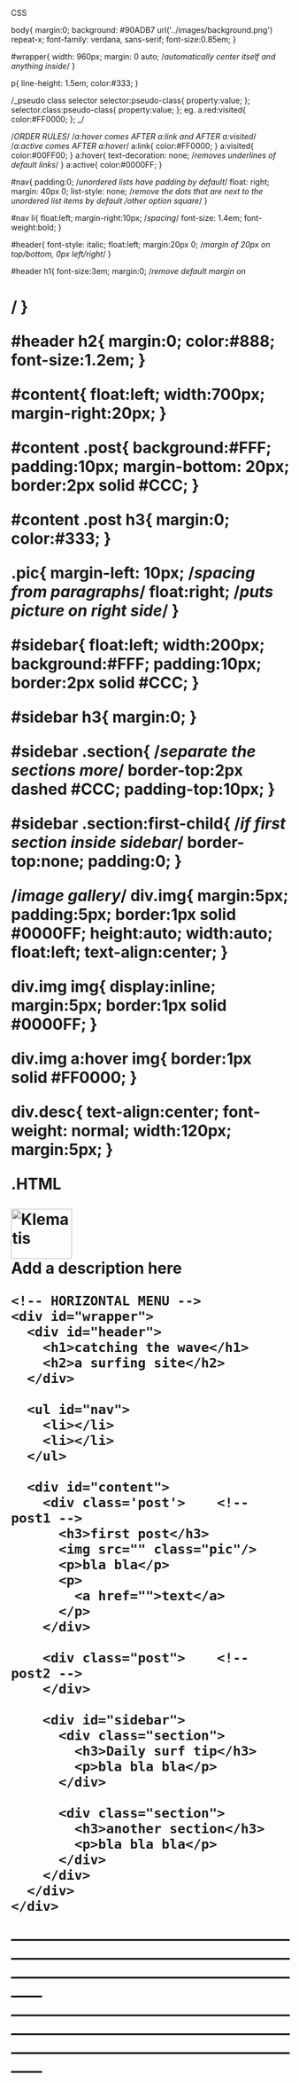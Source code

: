 CSS

body{
margin:0;
background: #90ADB7 url('../images/background.png') repeat-x;
font-family: verdana, sans-serif;
font-size:0.85em;
}

#wrapper{
width: 960px;
margin: 0 auto; /_automatically center itself and anything inside_/
}

p{
line-height: 1.5em;
color:#333;
}

/_pseudo class selector
selector:pseudo-class{ property:value; };
selector.class:pseudo-class{ property:value; };
eg. a.red:visited{ color:#FF0000; };
_/

/_ORDER RULES_/
/_a:hover comes AFTER a:link and AFTER a:visited_/
/_a:active comes AFTER a:hover_/
a:link{
color:#FF0000;
}
a:visited{
color:#00FF00;
}
a:hover{
text-decoration: none; /_removes underlines of default links_/
}
a:active{
color:#0000FF;
}

#nav{
padding:0; /_unordered lists have padding by default_/
float: right;
margin: 40px 0;
list-style: none; /_remove the dots that are next to the unordered list items by default /other option square_/
}

#nav li{
float:left;
margin-right:10px; /_spacing_/
font-size: 1.4em;
font-weight:bold;
}

#header{
font-style: italic;
float:left;
margin:20px 0; /_margin of 20px on top/bottom, 0px left/right_/
}

#header h1{
font-size:3em;
margin:0; /_remove default margin on <h1>_/
}

#header h2{
margin:0;
color:#888;
font-size:1.2em;
}

#content{
float:left;
width:700px;
margin-right:20px;
}

#content .post{
background:#FFF;
padding:10px;
margin-bottom: 20px;
border:2px solid #CCC;
}

#content .post h3{
margin:0;
color:#333;
}

.pic{
margin-left: 10px; /_spacing from paragraphs_/
float:right; /_puts picture on right side_/
}

#sidebar{
float:left;
width:200px;
background:#FFF;
padding:10px;
border:2px solid #CCC;
}

#sidebar h3{
margin:0;
}

#sidebar .section{ /_separate the sections more_/
border-top:2px dashed #CCC;
padding-top:10px;
}

#sidebar .section:first-child{ /_if first section inside sidebar_/
border-top:none;
padding:0;
}

/_image gallery_/
div.img{
margin:5px;
padding:5px;
border:1px solid #0000FF;
height:auto;
width:auto;
float:left;
text-align:center;
}

div.img img{
display:inline;
margin:5px;
border:1px solid #0000FF;
}

div.img a:hover img{
border:1px solid #FF0000;
}

div.desc{
text-align:center;
font-weight: normal;
width:120px;
margin:5px;
}

.HTML

<!DOCTYPE html>
<html>
  <head>
    <meta charset="UTF-8">
    <title></title>
    <link rel="stylesheet" type="text/css" href="css.css">
  </head>

  <body>
    <!-- CSS IMAGE GALLERY -->
    <div class="img">
      <a target="_blank" href="Klematis_big.htm"><img src="klematis_small.jpg" alt="Klematis" width="110" height="90"></a>
      <div class="desc">Add a description here</div>
    </div>

    <!-- HORIZONTAL MENU -->
    <div id="wrapper">
      <div id="header">
        <h1>catching the wave</h1>
        <h2>a surfing site</h2>
      </div>

      <ul id="nav">
        <li></li>
        <li></li>
      </ul>

      <div id="content">
        <div class='post'>    <!-- post1 -->
          <h3>first post</h3>
          <img src="" class="pic"/>
          <p>bla bla</p>
          <p>
            <a href="">text</a>
          </p>
        </div>

        <div class="post">    <!-- post2 -->
        </div>

        <div id="sidebar">
          <div class="section">
            <h3>Daily surf tip</h3>
            <p>bla bla bla</p>
          </div>

          <div class="section">
            <h3>another section</h3>
            <p>bla bla bla</p>
          </div>
        </div>
      </div>
    </div>

  </body>
</html>

————————————————————————————————————————————————————————
————————————————————————————————————————————————————————

<!--
//================================================================================
//DO NOT USE THIS SYNTAX!!! NOT GOOD TO MIX PRESENTATION WITH STRUCTURE


inline css styles can be used on element directly
  eg.
    myElement.style.top = '';
    myElement.style.color = '';
    myElement.style.left = '';
    myElement.style.backgroundRepeat = '';
    myElement.style.position = '';

//================================================================================
CSS SYNTAX
a css rule has 2 main parts: selector + declarations

h1{           //selector
  color:blue;     //declaration
  font-size:12px;   //declaration
}

//================================================================================
RESET CSS

  body{
    font-family:Arial, Helvetica, sans-serif;
    font-size:12px;
    line-height:1.5;
    background:url(images/bg.png);
  }

  #container{
    margin:0 auto;      //auto center (*no effect if width is 100%)
    width: 960px;     //960px is safe lowest
  }

//================================================================================
LOGOS
  h1#logo a{
    background:url('images/logo.png') no-repeat;
    display:block;        //because <a> is an inline element, and we need width/height which does not exist for inline
    width:140px;
    height:140px;
    margin:10px auto 30px;
    text-indent:-9999px;    //trick to hide text
  }

//================================================================================
/*pseudo class selector
  selector:pseudo-class{ property:value; };
  selector.class:pseudo-class{ property:value; };
  eg. a.red:visited{ color:#FF0000; };
*/

/*LINK ORDER RULES*/
/*a:hover comes AFTER a:link and AFTER a:visited*/
/*a:active comes AFTER a:hover*/
a:link{
  color:#FF0000;
}
a:visited{
  color:#00FF00;
}
a:hover{
  text-decoration: none;    /*removes underlines of default links*/
}
a:active{
  color:#0000FF;
}
//================================================================================

MENUS - use <ul> and <li> tag

  float <a> and <ul>
  make <li> {display:inline; }

  <ul> has {width:100%; }       //so nothing to right
  <ul> has {list-style-type:none; } //remove bullet points

  a{
    width:              //width of the button use em to be consistent with font (also em)
    text-decoration:none;     //used to remove underline
    color:white;
    background-color:;
  }
  a.hover{
    background-color:#FF3300;
  }

  <ul id="menu">
    <li><a href="">Home</a></li>
    <li><a href="">About</a></li>
  </ul>

  ul#menu li{
    display:inline;       //menu items display next to each other instead of block level (beneath each other)
  }

//================================================================================
ANOTHER SOLUTION FOR MENUS...

  //STYLING FOR BOTH VERTICAL AND HORIZONTAL NAVIGATION BARS
    ul{
      list-style-type:none;     //removes bullet
      margin:0;           //removes browser default settings
      padding:0;            //removes browser default settings
    }

  //VERTICAL NAVIGATION BAR SPECIFIC
    a{
      display:block;          //makes whole link area clickable and allows us to specify a width
      width:60px;           //by default block elements take up the full width so we specify 60px.
    }

  //HORIZONTAL NAVIGATION BAR SPECIFIC
  2 methods to create horizontal navigation

    INLINE (links have different widths)
      li{
        display:inline;     //by default <li> elements are block elements (here we remove the line breaks before and after each list item)
      }

    FLOATING (links are same size)
    float <li> elements, specify a width for the <a> elements
      li{
        float:left;       //block elements slide next to each other
      }
      a{
        display:block;      //makes whole link area clickable
        width:60px;       //allow specify a width
      }




//================================================================================

CSS LISTS
ul {list-style-type:circle;}
ul {list-style-type:square;}

ol {list-style-type:upper-roman;}
ol {list-style-type:lower-alpha;}

image{list-style-image:url('sqpurple.gif');}
image{list-style-position: ;}          //inside, outside

//================================================================================
CSS TABLES

table, th, td{
  border:1px solid black;
  border-collapse: collapse;      //whether to collapse border to single border
}

width
height
text-align      //left/right/center
verticle-align    //top/bottom/middle
padding       //spacing between border and content in a table


//================================================================================

<head>
  <link rel="stylesheet" href="" type="text/css">
</head>



//INLINE STYLESHEET
'style' attribute for single occurance of element
<p style="color:blue; margin-left:20px;">hello</p>



//INTERNAL STYLESHEETS
used to document has unique style
<style type="text">
  body{ background-color:yellow; }
  p{    color:blue;      }
</style>


//EXTERNAL STYLE
  <head>
    <link rel="stylesheet" type="text/css" href="style.css">
  </head>

//================================================================================
css properties have hypens, BUT in javascript, have camelCase (no hyphens)

<span>                useful for applying styling to small subset of text, use a descendant selector


//================================================================================

BOX MODEL - from inside-> content|padding|border|outlines|margin

outlines does not affect dimesions

MARGIN is added to exterior of a element
  margin: 25px 0px 0px 25px;      //top right bottom left
  margin: 25px 0px 0px;       //top right/left bottom
  margin: 25px 0px          //top+bottom left+right
  margin: 25px            //all values top,right,bottom,left same
  margin: auto;           //brower calculates margin
     : px, pt, cm
     : %               //margin is percent of width of element

PADDING is space added to inside of a element

NOTE: best practice, define margin and padding for <body>, body{ margin:0; padding:0;}

BORDER
  border-width: 5px;          //values can be thin/medium/thick, must be used with border-style
  border-style: solid,dotted,dashed,double,groove,ridge,inset,outset;
  border-color: #0404040;
  border:    10px solid #FF0000; //SHORTCUT (width, style, color)

  border-top-style:         //styling individual side
  border-right-style:
  border-bottom-style:
  border-left-style:

CALCULATIONS
  When calculating width of an element on a page

  width of element + padding + border + margin

  total width = width + (left-padding + right-padding) + (left-border + right-border) + (left-margin + right-margin)
  total height = height + (top-padding + bottom-padding) + (top-border + bottom-border) + (top-margin + bottom-margin)

DIMENSIONS
  width/height:auto;
  max-height: px/cm/etc/% of containing block
  max-width:  px/cm/etc/% of containing block
  min-height: //sets minimum weight
  min-width:  //sets minimum width

DIMENSIONS/VISIBILITY
  display:    inline/block/inline-block       //how and element is displayed
  display:    none;                 //hides element
  visibility:   visible
          hidden                  //hides element but still takes up the space as before (affected by layout)
          collapse                //only for table elements does not affect table layout


BACKGROUNDS
  background-color: #FF0000;
  background-image: url('../images/fox.png');
  background-repeat:  no-repeat, repeat-x, repeat-y;
  background-position:x-offset y-offset;
            left right;
            center center;
            left top;
            //can also use pixels, percentages

  background:     1.background-color 2.background-image 3.background-repeat 4.background-position;
            #FF0000 url('') no-repeat bottom left;

IMAGES
  images part of content, assign via <img>
  images via design, assign through CSS
  eg. background:url(images/10.jpg);
    background:#000;
    background:rgba(255, 255, 255, .5);
  repeat-x;
  repeat-y;
  no-repeat;    //options: top right center bottom left or absolute positioning / fixed / scroll

IMAGE OPACITY
  opacity is part of the W3C CSS3 recommendation
  img{
    opacity:0.4;            //value from 0 to 1
    filter:alpha(opacity=40);     //IE 8 and earlier value from 0 to 100
  }

//THE HOVER EFFECT
  img{
    opacity:0.4;
    filter:alpha(opacity=40);
  }
  img:hover{
    opacity:1.0;
    filter:alpha(opacity=100);
  }

TEXT IN TRANSPARENT BOX
  <style>
      div.background{
        width:500px; height:250px; background:url(klematis.jpg) repeat;
        border:2px solid black;
      }

      div.transbox{
        width:400px; height:180px; margin:30px 5px;
        background-color: #FFFFFF; border:1px solid black;
        opacity:0.6;
        filter:alpha(opacity=60);
      }

      div.transbox p{
        margin:30px 40px; font-weight:bold;
        color:#000000;
      }
  </style>

  <body>
    <div class="background">
      <div class="transbox">
      <p>
        this is text...
      </p>
      </div>
    </div>
  </body>

IMAGE SPRITES
  -collection of images put into a single image
  -web pages with many images can take longer time to load and generate multiple server requests
  -image sprites reduce server requests and save bandwidth
  -using css, show part of image needed

  eg.
  img.home{
    width:46px;
    height:44px;
    background:url(img-navsprites.gif) 0 0;     //0 left 0 top...
  }
  <img class="home" src="img-trans.gif">        //"img-trans.gif" ...small and transparent img cos src cannot be empty


USING IMAGE SPRITES TO CREATE A NAVIGATION LIST

  #navlist{
    position:relative;    //allows absolute positioning inside it
  }

  #navlist li{
    margin:0;
    padding:0;
    list-style:none;
    position:absolute;
    top:0;
  }

  #navlist li, #navlist a{
    height:44px;
    display:block;
  }

  #home{
    left:0px;
    width:46px;
    background:url('img_navsprite.gif') 0 0;
  }
  #prev{
    left:63px;
    width:43px;
    background:url('img_navsprites.gif') -47px 0;
  }
  #next{
    left:129px;
    width:43px;
    background:url('img_navsprites.gif') -91px 0;
  }

img_navsprites.gif
  home normal   prev normal   next normal
  home hover    prev hover    next hover

#home a:hover{background:url('img_navsprites.gif') 0 -45px; }
#prev a:hover{background:url('img_navsprites.gif') -47px -45px; }
#next a:hover{background:url('img_navsprites.gif') -91px -45px; }


//==============================================================================================


//==============================================================================================

FLOATS
  an element is pushed left/right allowing other elements to wrap around it
  elements are floated horizontally (left, right)
  elements after floating element will flow around it
  elements before floating element will not be affected
  eg. if image is float to right, text flows around it to left

FLOAT ELEMENTS NEXT TO EACH OTHER
  placing several floating elements after each other, they will float next to each other if there is room

TURN OFF FLOAT:
  'clear' property specifies which sides of an element other floating elements are NOT allowed

  eg. text_line{
      clear:both;
      margin-bottom:2px;
    }

  <image>                       //float
    <h3 clas="text_line">second row</h3>
  </image>                      //float


  left,right,none     //help layout webpages with positioning
              //when floating an element you need to give it an explicit width

  p{            //to make something horizontal like a menu, float each list item to the left, and space out with margin
    width:  300px;
    float:  left;
    margin-right: 20px;
  }

WRAPPING TEXT
  <div id="myDiv">    //if you want text to wrap, you apply float to the div (not to the text)
    <p></p>       //with float applied, actual text wraps (because is inline) but not the <p> (block-level element),
    <p></p>
  </div>

  #myDiv{
    float:left;     //browser pushses element as far as it can in direction.
    margin:30px;
  }

  p{
    display:inline;   //<p> is a block-level element so fix by make it inline
  }

BLOCK level elements
  takes up full width available
  generate a block box, they have a line break before and after them
  ignore floated elements
  anything that comes after these are pushed onto a new line (create space around itself)
  eg. <h>, <p>, <div>, <li>

INLINE level elements
  takes up as much width as necessary
  has no linebreaks before or after and will flow right around the next inline element (does NOT create space around itself)
  inline elements will respect the floated elements
  can put inline elements inside block elements but CANNOT put block elements in inline elements
  eg. <a>, <span>

BLOCK-> INLINE
  changing elements only changes how it is displayed not what kind of element it is
  eg. li{ display:inline; }

INLINE -> BLOCK
  span {display:block; }


<p> actual text inside of the paragraph element is being pushed over by the floated element
but the <p> element by itself, its border still extends all the way to the edge and completely ignores the floated element
Why?? difference between 'block' and 'inline' elements
Paragraph <p> is a block level element, text inside a <p> is inline,
thats why the borders of the paragraphs extend past the floated element but the text flows around it.


POSITION
  allows you to position an element (top/right/bottom/left)
  also for z-index
  4 position methods

  position:static;          //default html positioning
  position:fixed;           //positioning relative to browser window
                    //does not move even if wondow is scrolled
                    //document and other elements behave as if the fixed position element does not exist
                    //can overlap

  position:relative;          //relative position to normal position
                    //can overlap other elements but reserved space for element still preserved in normal flow

  position:absolute;          //position relative to first parent element that has a position other than static.
                    //if not such element is found block is <html>
                    //absolute positioned elements are removed from normal flow
                    //document and other elements behave like the element does not exist
                    //can overlap

OVERLAPPING
  when elements are positioned outside normal flow, they can overlap other elements
  z-index   - specifies stack order
        - can have positive or negative stack order

  -elements with greater stack order is always in front of an element with a lower stack order
  -if no z-index, element positioned last in html code will be on-top

CLIPPING
  using css, cut image so element is clipped into shape (absolute positioned element)
  position: absolute;
  clip: rect(top, right, bottom, left);

OVERFLOW
  overflow: auto/scroll/hidden;

COLOR
  background-color: rgb(0,255, 0);
  background-color: #00FF00;
  color:           //applies to text only

FONTS

  font:
          1.font-weight 2.font-variant 3.font-style 4.font-size 5.font-family
          bold small-caps italic 3em Helvetica,sans-serif;    //SHORTCUT

  font-size:    25px;
          1em;          //browswer font size (em is relative size to surrounding elements, em=pixels/16)
          2em;          //2x browswer font size
          :0.8em;         //80% browser font size

  font-family:  Georgia, serif;
          Helvetica, Arial, san-serif;
          'Times New Roman', Georgia      //serif (generic family)
          'Times New Roman',Times,serif

          Arial, Verdana            //sans-serif (generic family)
          Arial, Helvetica, sans-serif

          'Courrier New', 'Lucida Console'  //monospace (generic family)
          'Lucida Console', Monaco, monospace

  //font-family should have several names as a fallback, start with font you want, end with generic family,
  //if name of font is more than one word, use quotation marks,
  //font-family separated by comma

  font-style:   normal, oblique, italic
  font-variant: small-caps;
  font-weight:  normal, bold...

TEXT
  line-height:  3em;          //sets leading of paragraphs (space between the lines)
  letter-spacing: 30px;         //spacing between letters
  word-spacing: 3em;
  white-space:  nowrap;         //prevent text from wrapping to next line
  text-align:   left,right,center,justified;
  text-decoration:  none, underline;        //no styling on link, instead of underline, rather use border-bottom:1px solid black;
  text-indent:  50px;
  vertical-align: text-top / text-bottom;


CAPTIONS
  <img src="" alt="" title="this is the caption">     //title is the hover over caption
//================================================================================

CURSOR
  <span style="cursor:auto">
           :crosshair">
           :default">
           :e-resize">
           :help">
           :move">
           :n-resize">
           :ne-resize">
           :nw-resize">
           :pointer">
           :progress">
           :s-resize">
           :se-resize">
           :sw-resize">
           :text">
           :w-resize">
           :wait">

//================================================================================
//DATA TYPES
  relative lengths (scale easier on multiple devices)
      38em      commonly used on fonts to make them scalable accross different devices, the font size
      80ex      x height of font

  absolute lengths
      6in
      15cm
      150mm

      450pt     1point = 1/72th inch
      380pc     1pica = 12 points
      600px     1pixel = .75points
      40%       fills 40% of allocated space

//================================================================================
//COLOR MODELS
  hexidecimal
    -#FF0000;
    -base 16 numbering system (start counting 0-9, then A-F to make up total of 16digits)
    -higher the value of each color the more that color will be represented in the result
    -additive color model

  named colors
    blue, red, green, orange

  rgb
    0-255 range
    background: rgb(255, 150, 0);

//================================================================================
//MEDIA TYPES
@media websites can have a different layout for screen, print, mobile phone, tablet etc
@media rule allows different style rules for different media in the same style sheet.

all     for all media type devices
aural     for speech & sound synthesizers
braille   for braille feedback devices
embossed  for paged braille printers
handheld  for small or handheld devices
print     for printers
projection for projected presentations. like slides for computer screens
screen    for computer screens
tty     for media using a fixed-pitch character grid like teletypes & terminals
tv      for television type devices

<style>
  @media screen {
    p.test {
      font-family:verdana, sans-serif;
      font-size:14px;
    }
  }
  @media print{
    p.test{
      font-family:times, serif;
      font-size:10px;
    }
  }
  @media screen, print{
    p.test{
      font-weight:bold;
    }
  }
</style>


//WEB PRINT FRIENDLY STYLESHEETS

set media="print"

<link rel='stylesheet' href="css/style.css" type="text/css" media="all">
<link rel='stylesheet' href='css/print.css' type="text/css" media="print">

1. remove any backgrounds
  html, body{
    background:none;
  }

2. remove navigation
  #nav{
    display:none;
  }

3. remove sidebars, 2nd level heading
  #nav, #sidebar, #header h2{
    display:none;
  }

4. make header smaller
  #header h1{
    font-size: 2em;
    text-align: center;
  }

5.  make content <span> width of page
  #content{
    width:100%
  }

6. make padding for image+lower font size to 12pts
  #content .post{
    padding:30px;
    font-size:12pt;
  }

7. make urls printed after youcan see the link
  #content .post a:after{
    content:"('attr(href)')";   grabs href attribute of anchor tags, and prints it after the links
  }

//================================================================================


VALIDATION
  http://validator.w3.org/
    validate by url
    validate by file upload
    validate by direct input      *most convenient

CSS VALIDATION
  http://jigsaw.w3.org/css-validator/


//================================================================================
//CSS FRAMEWORKS

parts of CSS framework
1. grid system
2. reset code       //reset all default styles that browsers apply
3. typography     //layout type, scale fonts appropriately
4. forms        //allow form styling
5. print styles     //printing styles
6. plugins        //allow prebuilt widgets

//EXISTING FRAMEWORKS
SASS          //syntactically awesome stylesheets *not really a framework
COMPASS         //framework built ontop of SASS
BLUEPRINT
960 grid
BOOTSTRAP3

//================================================================================






-->
